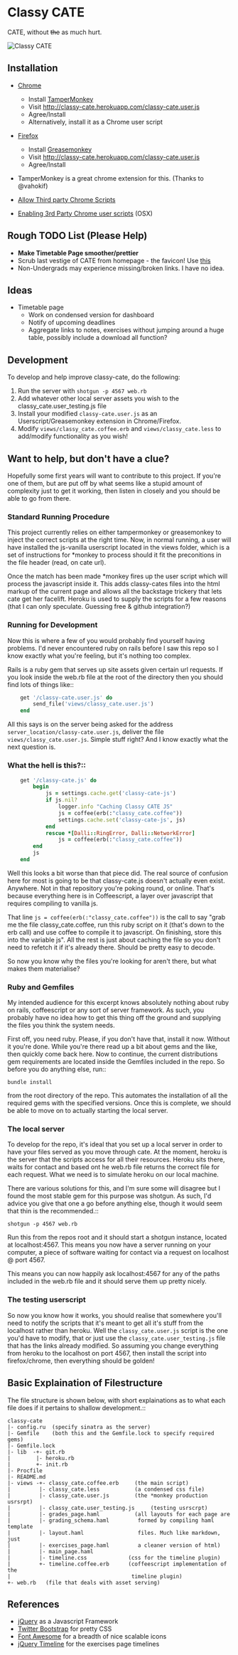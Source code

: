 # Classy CATE

CATE, without ~~the~~ as much hurt.

![Classy CATE](https://f.cloud.github.com/assets/510845/117032/1bde6e48-6c18-11e2-9452-0a37d6cd08d6.png "Classy CATE")


## Installation
  - [Chrome](https://www.google.com/intl/en/chrome/browser/)
    - Install [TamperMonkey](https://chrome.google.com/webstore/detail/tampermonkey/dhdgffkkebhmkfjojejmpbldmpobfkfo?hl=en)
    - Visit http://classy-cate.herokuapp.com/classy-cate.user.js
    - Agree/Install
    - Alternatively, install it as a Chrome user script
  - [Firefox](http://www.mozilla.org/en-US/firefox/new/)
    - Install [Greasemonkey](https://addons.mozilla.org/en-US/firefox/addon/greasemonkey/)
    - Visit http://classy-cate.herokuapp.com/classy-cate.user.js
    - Agree/Install

- TamperMonkey is a great chrome extension for this. (Thanks to @vahokif)
- [Allow Third party Chrome Scripts](http://solidsprite.com/2012/08/how-to-install-third-party-userscripts-in-chrome-mac-os-x/)
- [Enabling 3rd Party Chrome user scripts](http://userscripts.org/topics/113176) (OSX)

## Rough TODO List (Please Help)

- **Make Timetable Page smoother/prettier**
- Scrub last vestige of CATE from homepage - the favicon! Use [this](http://stackoverflow.com/questions/260857/changing-website-favicon-dynamically/260876#260876)
- Non-Undergrads may experience missing/broken links. I have no idea.

## Ideas

- Timetable page
  - Work on condensed version for dashboard
  - Notify of upcoming deadlines
  - Aggregate links to notes, exercises without jumping around a huge
  table, possibly include a download all function?

## Development

To develop and help improve classy-cate, do the following:

1. Run the server with `shotgun -p 4567 web.rb`
2. Add whatever other local server assets you wish to the
   classy_cate.user_testing.js file
3. Install your modified `classy-cate.user.js` as an Userscript/Greasemonkey extension in Chrome/Firefox.
4. Modify `views/classy_cate.coffee.erb` and `views/classy_cate.less` to
   add/modify functionality as you wish!

## Want to help, but don't have a clue?

Hopefully some first years will want to contribute to this project. If
you're one of them, but are put off by what seems like a stupid amount
of complexity just to get it working, then listen in closely and you
should be able to go from there.

### Standard Running Procedure

This project currently relies on either tampermonkey or greasemonkey to
inject the correct scripts at the right time. Now, in normal running, a
user will have installed the js-vanilla userscript located in the views
folder, which is a set of instructions for *monkey to process should it
fit the preconitions in the file header (read, on cate url).

Once the match has been made *monkey fires up the user script which will
process the javascript inside it. This adds classy-cates files into the
html markup of the current page and allows all the backstage trickery
that lets cate get her facelift. Heroku is used to supply the scripts
for a few reasons (that I can only speculate. Guessing free & github
integration?)

### Running for Development

Now this is where a few of you would probably find yourself having
problems. I'd never encountered ruby on rails before I saw this repo so I know
exactly what you're feeling, but it's nothing too complex.

Rails is a ruby gem that serves up site assets given certain url
requests. If you look inside the web.rb file at the root of the
directory then you should find lots of things like::

```ruby
    get '/classy-cate.user.js' do
        send_file('views/classy_cate.user.js')
    end
```

All this says is on the server being asked for the address
`server_location/classy-cate.user.js`, deliver the file
`views/classy_cate.user.js`. Simple stuff right? And I know exactly what
the next question is.

### What the hell is this?::

```ruby
    get '/classy-cate.js' do
        begin
            js = settings.cache.get('classy-cate-js')
            if js.nil?
                logger.info "Caching Classy CATE JS"
                js = coffee(erb(:"classy_cate.coffee"))
                settings.cache.set('classy-cate-js', js)
            end
            rescue *[Dalli::RingError, Dalli::NetworkError]
                js = coffee(erb(:"classy_cate.coffee"))
        end
        js
    end 
```

Well this looks a bit worse than that piece did. The real source of
confusion here for most is going to be that classy-cate.js doesn't
actually even exist. Anywhere. Not in that repository you're poking
round, or online. That's because everything here is in Coffeescript, a
layer over javascript that requires compiling to vanilla js.

That line `js = coffee(erb(:"classy_cate.coffee"))` is the call to say
"grab me the file classy_cate.coffee, run this ruby script on it (that's
down to the erb call) and use coffee to compile it to javascript. On
finishing, store this into the variable js". All the rest is just about
caching the file so you don't need to refetch it if it's already there.
Should be pretty easy to decode. 

So now you know why the files you're looking for aren't there, but what
makes them materialise?

### Ruby and Gemfiles

My intended audience for this excerpt knows absolutely nothing about
ruby on rails, coffeescript or any sort of server framework. As such,
you probably have no idea how to get this thing off the ground and
supplying the files you think the system needs.

First off, you need ruby. Please, if you don't have that, install it
now. Without it you're done. While you're there read up a bit about gems
and the like, then quickly come back here. Now to continue, the current
distributions gem requirements are located inside the Gemfiles included
in the repo. So before you do anything else, run::

    bundle install

from the root directory of the repo. This automates the installation of
all the required gems with the specified versions. Once this is
complete, we should be able to move on to actually starting the local
server.

### The local server

To develop for the repo, it's ideal that you set up a local server in
order to have your files served as you move through cate. At the moment,
heroku is the server that the scripts access for all their resources.
Heroku sits there, waits for contact and based ont he web.rb file
returns the correct file for each request. What we need is to simulate
heroku on our local machine.

There are various solutions for this, and I'm sure some will disagree
but I found the most stable gem for this purpose was shotgun. As such,
I'd advice you give that one a go before anything else, though it would
seem that thin is the recommended.::

    shotgun -p 4567 web.rb

Run this from the repos root and it should start a shotgun instance,
located at localhost:4567. This means you now have a server running on
your computer, a piece of software waiting for contact via a request on
localhost @ port 4567.

This means you can now happily ask localhost:4567 for any of the paths
included in the web.rb file and it should serve them up pretty nicely.

### The testing userscript

So now you know how it works, you should realise that somewhere you'll
need to notify the scripts that it's meant to get all it's stuff from
the localhost rather than heroku. Well the `classy_cate.user.js` script
is the one you'd have to modify, that or just use the
`classy_cate.user_testing.js` file that has the links already modified.
So assuming you change everything from heroku to the localhost on port
4567, then install the script into firefox/chrome, then everything
should be golden!

## Basic Explaination of Filestructure

The file structure is shown below, with short explainations as to what
each file does if it pertains to shallow development.::

    classy-cate
    |- config.ru  (specify sinatra as the server)
    |- Gemfile    (both this and the Gemfile.lock to specify required gems)
    |- Gemfile.lock
    |- lib  -+- git.rb
    |        |- heroku.rb
    |        +- init.rb
    |- Procfile
    |- README.md 
    |- views -+- classy_cate.coffee.erb     (the main script)
    |         |- classy_cate.less           (a condensed css file)
    |         |- classy_cate.user.js        (the *monkey production usrsrpt)
    |         |- classy_cate.user_testing.js     (testing usrscrpt)
    |         |- grades_page.haml           (all layouts for each page are
    |         |- grading_schema.haml         formed by compiling haml template
    |         |- layout.haml                 files. Much like markdown, just
    |         |- exercises_page.haml         a cleaner version of html)
    |         |- main_page.haml
    |         |- timeline.css             (css for the timeline plugin)
    |         +- timeline.coffee.erb      (coffeescript implementation of the
    |                                      timeline plugin)
    +- web.rb   (file that deals with asset serving)

## References

- [jQuery](http://api.jquery.com/jQuery/) as a Javascript Framework
- [Twitter Bootstrap](http://twitter.github.com/bootstrap/) for pretty CSS
- [Font Awesome](http://fortawesome.github.com/Font-Awesome/) for a breadth of nice scalable icons
- [jQuery Timeline](http://github.com/lmj112/jQueryTimeline/) for the
exercises page timelines
